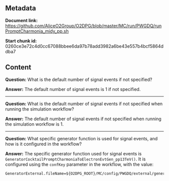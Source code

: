 ## Metadata

**Document link:** https://github.com/AliceO2Group/O2DPG/blob/master/MC/run/PWGDQ/runPromptCharmonia_midy_pp.sh

**Start chunk id:** 0260ce3e72c4d0cc67088bbee6da97b78add3982a6be43e557b4bcf5864ddba7

## Content

**Question:** What is the default number of signal events if not specified?

**Answer:** The default number of signal events is 1 if not specified.

---

**Question:** What is the default number of signal events if not specified when running the simulation workflow?

**Answer:** The default number of signal events if not specified when running the simulation workflow is 1.

---

**Question:** What specific generator function is used for signal events, and how is it configured in the workflow?

**Answer:** The specific generator function used for signal events is `GeneratorCocktailPromptCharmoniaToElectronEvtGen_pp13TeV()`. It is configured using the `confKey` parameter in the workflow, with the value:

```
GeneratorExternal.fileName=${O2DPG_ROOT}/MC/config/PWGDQ/external/generator/GeneratorCocktailPromptCharmoniaToElectronEvtGen_pp13TeV.C;GeneratorExternal.funcName=GeneratorCocktailPromptCharmoniaToElectronEvtGen_pp13TeV()
```